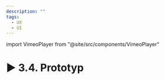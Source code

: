 ```yaml
---
description: ""
tags:
  - UX
  - UI
---
```


import VimeoPlayer from "@site/src/components/VimeoPlayer"

# ▶️ 3.4. Prototyp

<VimeoPlayer videoId="630862277" />

